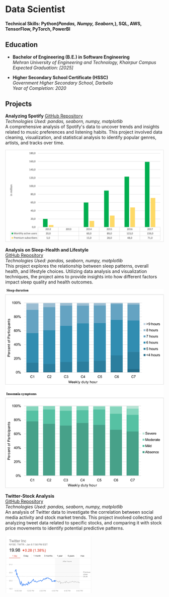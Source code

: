 # Data Scientist

#### Technical Skills: Python(*Pandas,* *Numpy,* *Seaborn,*), SQL, AWS, TensorFlow, PyTorch, PowerBI

## Education

- **Bachelor of Engineering (B.E.) in Software Engineering**  
*Mehran University of Engineering and Technology, Khairpur Campus*  
*Expected Graduation: [2025]*

- **Higher Secondary School Certificate (HSSC)**  
*Government Higher Secondary School, Darbello*  
*Year of Completion: 2020*



## Projects

**Analyzing Spotify**
[GitHub Repository](https://github.com/yourusername/analyzing-spotify)  
*Technologies Used: pandas, seaborn, numpy, matplotlib*  
A comprehensive analysis of Spotify's data to uncover trends and insights related to music preferences and listening habits. This project involved data cleaning, visualization, and statistical analysis to identify popular genres, artists, and tracks over time.


![EEG Band Discovery](/assets/img/spotify.jpg)

**Analysis on Sleep-Health and Lifestyle**  
[GitHub Repository](https://github.com/yourusername/sleep-health-lifestyle-analysis)  
*Technologies Used: pandas, seaborn, numpy, matplotlib*  
This project explores the relationship between sleep patterns, overall health, and lifestyle choices. Utilizing data analysis and visualization techniques, the project aims to provide insights into how different factors impact sleep quality and health outcomes.


![Bike Study](/assets/img/sleep-health.png)

**Twitter-Stock Analysis**  
[GitHub Repository](https://github.com/yourusername/twitter-stock-analysis)  
*Technologies Used: pandas, seaborn, numpy, matplotlib*  
An analysis of Twitter data to investigate the correlation between social media activity and stock market trends. This project involved collecting and analyzing tweet data related to specific stocks, and comparing it with stock price movements to identify potential predictive patterns.


![Bike Study](/assets/img/twitter.png)


